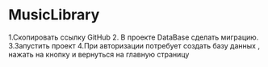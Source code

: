 # MusicLibrary
1.Скопировать ссылку  GitHub 
2. В проекте DataBase сделать миграцию.
3.Запустить проект 
4.При авторизации потребует создать базу данных , нажать на кнопку и вернуться на главную страницу 
